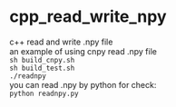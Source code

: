 # cpp_read_write_npy
c++ read and write .npy file <br>
an example of using cnpy read .npy file<br>
``sh build_cnpy.sh``<br>
``sh build_test.sh``<br>
``./readnpy``<br>
you can read .npy by python for check:<br>
``python readnpy.py``<br>
